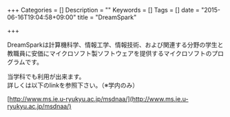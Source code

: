 +++
Categories = []
Description = ""
Keywords = []
Tags = []
date = "2015-06-16T19:04:58+09:00"
title = "DreamSpark"

+++

DreamSparkは計算機科学、情報工学、情報技術、および関連する分野の学生と教職員に安価にマイクロソフト製ソフトウェアを提供するマイクロソフトのプログラムです。

当学科でも利用が出来ます。  
詳しくは以下のlinkを参照下さい。（※学内のみ）

[http://www.ms.ie.u-ryukyu.ac.jp/msdnaa/](http://www.ms.ie.u-ryukyu.ac.jp/msdnaa/)
